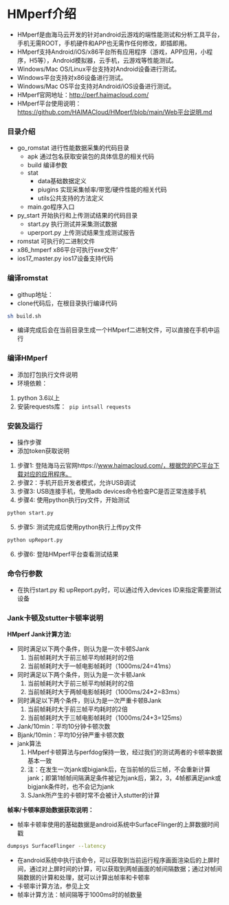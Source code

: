 HMperf介绍
===========
* HMperf是由海马云开发的针对android云游戏的端性能测试和分析工具平台，手机无需ROOT，手机硬件和APP也无需作任何修改，即插即用。
* HMperf支持Android/iOS/x86平台所有应用程序（游戏，APP应用，小程序，H5等），Android模拟器，云手机，云游戏等性能测试。
* Windows/Mac OS/Linux平台支持对Android设备进行测试。
* Windows平台支持对x86设备进行测试。
* Windows/Mac OS平台支持对Android/iOS设备进行测试。
* HMperf官网地址：http://perf.haimacloud.com/
* HMperf平台使用说明：https://github.com/HAIMACloud/HMperf/blob/main/Web平台说明.md

### 目录介绍
* go_romstat 进行性能数据采集的代码目录
  * apk 通过包名获取安装包的具体信息的相关代码
  * build 编译参数
  * stat
    * data基础数据定义
    * piugins 实现采集帧率/带宽/硬件性能的相关代码
    * utils公共支持的方法定义
  * main.go程序入口
* py_start 开始执行和上传测试结果的代码目录
  * start.py 执行测试并采集测试数据
  * uperport.py 上传测试结果生成测试报告
* romstat 可执行的二进制文件
* x86_hmperf  x86平台可执行exe文件‘
* ios17_master.py  ios17设备支持代码


### 编译romstat
* githup地址：
* clone代码后，在根目录执行编译代码

```bash
sh build.sh


```
* 编译完成后会在当前目录生成一个HMperf二进制文件，可以直接在手机中运行

### 编译HMperf
* 添加打包执行文件说明
* 环境依赖：
1. python 3.6以上
2. 安装requests库：``` pip intsall requests```

### 安装及运行

* 操作步骤
* 添加token获取说明
1. 步骤1: 登陆海马云官网https://www.haimacloud.com/，根据您的PC平台下载对应的应用程序。
2. 步骤2：手机开启开发者模式，允许USB调试
3. 步骤3: USB连接手机，使用adb devices命令检查PC是否正常连接手机
4. 步骤4: 使用python执行py文件，开始测试
```bash
python start.py
```
5. 步骤5:   测试完成后使用python执行上传py文件
```bash
python upReport.py
```
6. 步骤6:   登陆HMperf平台查看测试结果

###  命令行参数
* 在执行start.py 和 upReport.py时，可以通过传入devices ID来指定需要测试设备

### Jank卡顿及stutter卡顿率说明
**HMperf Jank计算方法:**
* 同时满足以下两个条件，则认为是一次卡顿SJank
    1. 当前帧耗时大于前三帧平均帧耗时的2倍
    2. 当前帧耗时大于一帧电影帧耗时（1000ms/24=41ms）
* 同时满足以下两个条件，则认为是一次卡顿Jank
    1. 当前帧耗时大于前三帧平均帧耗时的2倍
    2. 当前帧耗时大于两帧电影帧耗时（1000ms/24*2=83ms）
* 同时满足以下两个条件，则认为是一次严重卡顿BJank
    1. 当前帧耗时大于前三帧平均耗时的2倍
    2. 当前帧耗时大于三帧电影帧耗时（1000ms/24+3=125ms）
* Jank/10min：平均10分钟卡顿次数
* Bjank/10min：平均10分钟严重卡顿次数
* jank算法
  1. HMperf卡顿算法与perfdog保持一致，经过我们的测试两者的卡顿率数据基本一致
  2. 注：在发生一次jank或bigjank后，在当前帧的后三帧，不会重新计算jank；即第1帧帧间隔满足条件被记为jank后，第2，3，4帧都满足jank或bigjank条件时，也不会记为jank
  3. SJank所产生的卡顿时常不会被计入stutter的计算

**帧率/卡顿率原始数据获取说明：**
* 帧率卡顿率使用的基础数据是android系统中SurfaceFlinger的上屏数据时间戳
```bash
dumpsys SurfaceFlinger --latency
```
* 在android系统中执行该命令，可以获取到当前运行程序画面渲染后的上屏时间，通过对上屏时间的计算，可以获取到两帧画面的帧间隔数据；通过对帧间隔数据的计算和处理，就可以计算出帧率和卡顿率
* 卡顿率计算方法，参见上文
* 帧率计算方法：帧间隔等于1000ms时的帧数量
